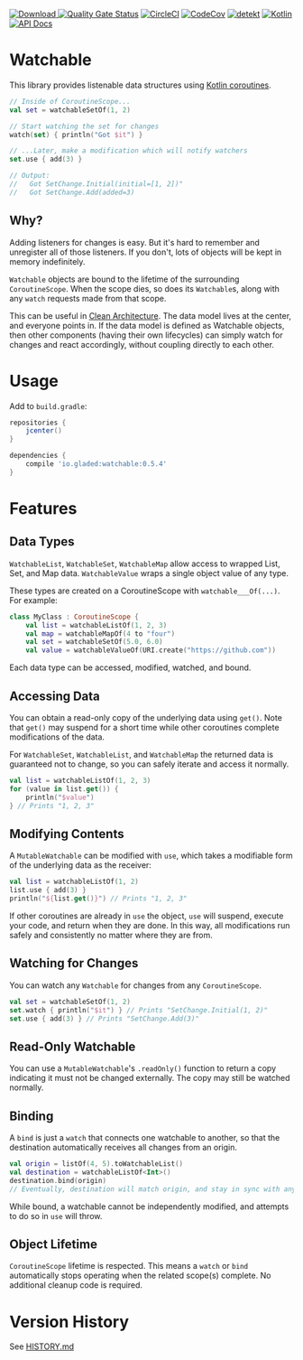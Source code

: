 [ ![Download](https://api.bintray.com/packages/gladed/watchable/watchable/images/download.svg?version=0.5.4) ](https://bintray.com/gladed/watchable/watchable/0.5.4/link)
[![Quality Gate Status](https://sonarcloud.io/api/project_badges/measure?project=gladed_watchable&metric=alert_status)](https://sonarcloud.io/dashboard?id=gladed_watchable)
[![CircleCI](https://circleci.com/gh/gladed/watchable.svg?style=svg)](https://circleci.com/gh/gladed/watchable)
[![CodeCov](https://codecov.io/github/gladed/watchable/coverage.svg?branch=master)](https://codecov.io/github/gladed/watchable)
[![detekt](https://img.shields.io/badge/code%20style-%E2%9D%A4-FF4081.svg)](https://arturbosch.github.io/detekt/)
[![Kotlin](https://img.shields.io/badge/Kotlin-1.3.21-blue.svg)](https://kotlinlang.org/)
[![API Docs](https://img.shields.io/badge/API_Docs-0.5.4-purple.svg)](https://gladed.github.io/watchable/0.5.4/io.gladed.watchable/)

# Watchable

This library provides listenable data structures using [Kotlin coroutines](https://kotlinlang.org/docs/reference/coroutines-overview.html).

```kotlin
// Inside of CoroutineScope...
val set = watchableSetOf(1, 2)

// Start watching the set for changes
watch(set) { println("Got $it") }

// ...Later, make a modification which will notify watchers
set.use { add(3) }

// Output:
//   Got SetChange.Initial(initial=[1, 2])"
//   Got SetChange.Add(added=3)
```

## Why?

Adding listeners for changes is easy. But it's hard to remember and unregister all of those listeners. If you don't, lots of objects will be kept in memory indefinitely.

`Watchable` objects are bound to the lifetime of the surrounding `CoroutineScope`. When the scope dies, so does its `Watchable`s, along with any `watch` requests made from that scope.

This can be useful in [Clean Architecture](https://blog.cleancoder.com/uncle-bob/2012/08/13/the-clean-architecture.html). The data model lives at the center, and everyone points in. If the data model is defined as Watchable objects, then other components (having their own lifecycles) can simply watch for changes and react accordingly, without coupling directly to each other.

# Usage

Add to `build.gradle`:

```gradle
repositories {
    jcenter()
}

dependencies {
    compile 'io.gladed:watchable:0.5.4'
}
```

# Features

## Data Types

`WatchableList`, `WatchableSet`, `WatchableMap` allow access to wrapped List, Set, and Map data. `WatchableValue` wraps a single object value of any type.

These types are created on a CoroutineScope with `watchable___Of(...)`. For example: 

```kotlin
class MyClass : CoroutineScope {
    val list = watchableListOf(1, 2, 3)
    val map = watchableMapOf(4 to "four")
    val set = watchableSetOf(5.0, 6.0)
    val value = watchableValueOf(URI.create("https://github.com"))
```

Each data type can be accessed, modified, watched, and bound. 

## Accessing Data

You can obtain a read-only copy of the underlying data using `get()`. Note that `get()` may suspend for a short time while other coroutines complete modifications of the data.

For `WatchableSet`, `WatchableList`, and `WatchableMap` the returned data is guaranteed not to change, so you can safely iterate and access it normally.

```kotlin
val list = watchableListOf(1, 2, 3)
for (value in list.get()) {
    println("$value")
} // Prints "1, 2, 3"
```

## Modifying Contents

A `MutableWatchable` can be modified with `use`, which takes a modifiable form of the underlying data as the receiver:

```kotlin
val list = watchableListOf(1, 2)
list.use { add(3) }
println("${list.get()}") // Prints "1, 2, 3" 
```  

If other coroutines are already in `use` the object, `use` will suspend, execute your code, and return when they are done. In this way, all modifications run safely and consistently no matter where they are from.

## Watching for Changes

You can watch any `Watchable` for changes from any `CoroutineScope`.

```kotlin
val set = watchableSetOf(1, 2)
set.watch { println("$it") } // Prints "SetChange.Initial(1, 2)"
set.use { add(3) } // Prints "SetChange.Add(3)"
```

## Read-Only Watchable

You can use a `MutableWatchable`'s `.readOnly()` function to return a copy indicating it must not be changed externally. The copy may still be watched normally.

## Binding

A `bind` is just a `watch` that connects one watchable to another, so that the destination automatically receives all changes from an origin.

```kotlin
val origin = listOf(4, 5).toWatchableList()
val destination = watchableListOf<Int>()
destination.bind(origin)
// Eventually, destination will match origin, and stay in sync with any further changes to origin.
```

While bound, a watchable cannot be independently modified, and attempts to do so in `use` will throw.

## Object Lifetime

`CoroutineScope` lifetime is respected. This means a `watch` or `bind` automatically stops operating when the related scope(s) complete. No additional cleanup code is required.

# Version History

See [HISTORY.md](HISTORY.md)
